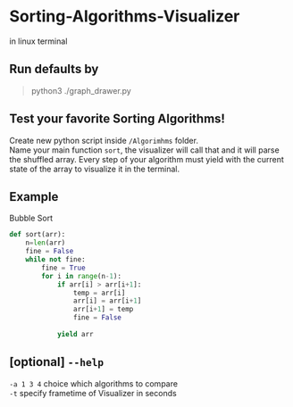 # Sorting-Algorithms-Visualizer

in linux terminal
## Run defaults by 
>python3 ./graph_drawer.py

## Test your favorite Sorting Algorithms!
Create new python script inside `/Algorimhms` folder.  
Name your main function `sort`, the visualizer will call that and it will parse the shuffled array.
Every step of your algorithm must yield with the current state of the array to visualize it in the terminal.  

## Example
Bubble Sort
```py
def sort(arr):
    n=len(arr)
    fine = False
    while not fine:
        fine = True
        for i in range(n-1): 
            if arr[i] > arr[i+1]:
                temp = arr[i]
                arr[i] = arr[i+1]
                arr[i+1] = temp
                fine = False
        
            yield arr
```
## [optional] `--help`
`-a 1 3 4` choice which algorithms to compare  
`-t` specify frametime of Visualizer in seconds


